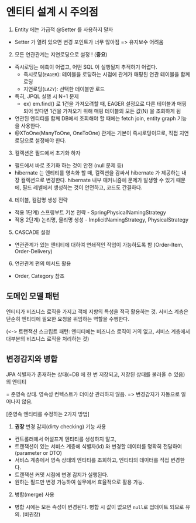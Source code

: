 # 엔티티 설계 시 주의점

1. Entity 에는 가급적 @Setter 를 사용하지 말자

- Setter 가 열려 있으면 변경 포인트가 너무 많아짐 => 유지보수 어려움

2. 모든 연관관계는 지연로딩으로 설정 ! (**중요**)

- 즉시로딩는 예측이 어렵고, 어떤 SQL 이 실행될지 추적하기 어렵다.
    - 즉시로딩(`EAGER`): 테이블을 로딩하는 시점에 관계가 매핑된 연관 테이블을 함께 로딩
    - 지연로딩(`LAZY`): 선택한 테이블만 로드
- 특히, JPQL 실행 시 N+1 문제
    - ex) em.find() 로 1건을 가져오려할 때, EAGER 설정으로 다른 테이블과 매핑되어 있다면 1건을 가져오기 위해 매핑 테이블의 모든 값(N) 을 조회하게 됨
- 연관된 엔티티를 함께 DB에서 조회해야 할 때에는 fetch join, entity graph 기능을 사용한다.
- @XToOne(ManyToOne, OneToOne) 관계는 기본이 즉시로딩이므로, 직접 지연로딩으로 설정해야 한다.

3. 컬렉션은 필드에서 초기화 하자

- 필드에서 바로 초기화 하는 것이 안전 (null 문제 등)
- hibernate 는 엔티티를 영속화 할 때, 컬렉션을 감싸서 hibernate 가 제공하는 내장 컬렉션으로 변경한다. hibernate 내부 매커니즘에 문제가 발생할 수 있기
  때문에, 필드 레벨에서 생성하는 것이 안전하고, 코드도 간결하다.

4. 테이블, 컬럼명 생성 전략

- 적용 1단계) 스프링부트 기본 전략 - SpringPhysicalNamingStrategy
- 적용 2단계) 논리명, 물리명 생성 - ImplicitNamingStrategy, PhysicalStrategy

5. CASCADE 설정

- 연관관계가 있는 엔티티에 대하여 연쇄적인 작업이 가능하도록 함 (Order-Item, Order-Delivery)

6. 연관관계 편의 메서드 활용

- Order, Category 참조

## 도메인 모델 패턴

엔티티가 비즈니스 로직을 가지고 객체 지향의 특성을 적극 활용하는 것. 서비스 계층은 단순히 엔티티에 필요한 요청을 위임하는 역할을 수행한다.

(<-> 트랜잭션 스크립트 패턴: 엔티티에는 비즈니스 로직이 거의 없고, 서비스 계층에서 대부분의 비즈니스 로직을 처리하는 것)

## 변경감지와 병합

JPA 식별자가 존재하는 상태(=DB 에 한 번 저장되고, 저장된 상태를 불러올 수 있음) 의 엔티티

= 준영속 상태. 영속성 컨텍스트가 더이상 관리하지 않음. => 변경감지가 자동으로 일어나지 않음.

[준영속 엔티티를 수정하는 2가지 방법]

1. **권장** 변경 감지(dirty checking) 기능 사용

- 컨트롤러에서 어설프게 엔티티를 생성하지 말고,
- 트랜잭션이 있는 서비스 계층에 식별자(id) 와 변경할 데이터를 명확히 전달하여 (parameter or DTO)
- 서비스 계층에서 영속 상태의 엔티티를 조회하고, 엔티티의 데이터를 직접 변경한다.
- 트랜잭션 커밋 시점에 변경 감지가 실행된다.
- 원하는 필드만 변경 가능하여 실무에서 효율적으로 활용 가능.

2. 병합(merge) 사용

- 병합 시에는 모든 속성이 변경된다. 병합 시 값이 없으면 `null`로 업데이트 되므로 유의. (비권장)